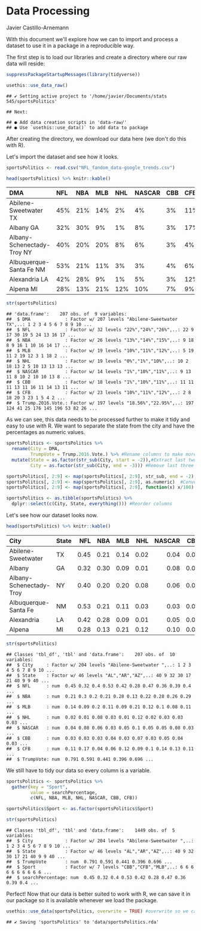 Data Processing
================
Javier Castillo-Arnemann

With this document we'll explore how we can to import and process a dataset to use it in a package in a reproducible way.

The first step is to load our libraries and create a directory where our raw data will reside:

``` r
suppressPackageStartupMessages(library(tidyverse))

usethis::use_data_raw()
```

    ## ✔ Setting active project to '/home/javier/Documents/stats 545/sportsPolitics'

    ## Next:

    ## ● Add data creation scripts in 'data-raw/'
    ## ● Use `usethis::use_data()` to add data to package

After creating the directory, we download our data here (we don't do this with R).

Let's import the dataset and see how it looks.

``` r
sportsPolitics <- read.csv("NFL_fandom_data-google_trends.csv")

head(sportsPolitics) %>% knitr::kable()
```

| DMA                        | NFL | NBA | MLB | NHL | NASCAR | CBB | CFB | Trump.2016.Vote. |
|:---------------------------|:----|:----|:----|:----|:-------|:----|:----|:-----------------|
| Abilene-Sweetwater TX      | 45% | 21% | 14% | 2%  | 4%     | 3%  | 11% | 79.13%           |
| Albany GA                  | 32% | 30% | 9%  | 1%  | 8%     | 3%  | 17% | 59.12%           |
| Albany-Schenectady-Troy NY | 40% | 20% | 20% | 8%  | 6%     | 3%  | 4%  | 44.11%           |
| Albuquerque-Santa Fe NM    | 53% | 21% | 11% | 3%  | 3%     | 4%  | 6%  | 39.58%           |
| Alexandria LA              | 42% | 28% | 9%  | 1%  | 5%     | 3%  | 12% | 69.64%           |
| Alpena MI                  | 28% | 13% | 21% | 12% | 10%    | 7%  | 9%  | 63.61%           |

``` r
str(sportsPolitics)
```

    ## 'data.frame':    207 obs. of  9 variables:
    ##  $ DMA             : Factor w/ 207 levels "Abilene-Sweetwater TX",..: 1 2 3 4 5 6 7 8 9 10 ...
    ##  $ NFL             : Factor w/ 32 levels "22%","24%","26%",..: 22 9 17 30 19 5 24 13 16 17 ...
    ##  $ NBA             : Factor w/ 26 levels "13%","14%","15%",..: 9 18 8 9 16 1 10 16 14 17 ...
    ##  $ MLB             : Factor w/ 19 levels "10%","11%","12%",..: 5 19 11 2 19 12 3 1 18 2 ...
    ##  $ NHL             : Factor w/ 19 levels "0%","1%","10%",..: 10 2 18 13 2 5 10 13 13 13 ...
    ##  $ NASCAR          : Factor w/ 14 levels "1%","10%","11%",..: 9 13 11 8 10 2 10 10 13 8 ...
    ##  $ CBB             : Factor w/ 18 levels "1%","10%","11%",..: 11 11 11 13 11 16 11 14 13 11 ...
    ##  $ CFB             : Factor w/ 23 levels "10%","11%","12%",..: 2 8 18 20 3 23 1 5 4 2 ...
    ##  $ Trump.2016.Vote.: Factor w/ 197 levels "18.56%","22.95%",..: 197 124 41 25 176 145 196 53 82 26 ...

As we can see, this data needs to be processed further to make it tidy and easy to use with R. We want to separate the state from the city and have the percentages as numeric values.

``` r
sportsPolitics <- sportsPolitics %>%
  rename(City = DMA,
         TrumpVote = Trump.2016.Vote.) %>% #Rename columns to make more sense
  mutate(State = as.factor(str_sub(City, start = -2)),#Extract last two characters in string (state)
         City = as.factor(str_sub(City, end = -3))) #Remove last three charaters from city (State and space)

sportsPolitics[, 2:9] <- map(sportsPolitics[, 2:9], str_sub, end = -2) #Remove percentage signs
sportsPolitics[, 2:9] <- map(sportsPolitics[, 2:9], as.numeric)  #Convert to numeric elements
sportsPolitics[, 2:9] <- map(sportsPolitics[, 2:9], function(x) x/100) #Divide by 100

sportsPolitics <- as.tibble(sportsPolitics) %>%
  dplyr::select(c(City, State, everything())) #Reorder columns
```

Let's see how our dataset looks now.

``` r
head(sportsPolitics) %>% knitr::kable()
```

| City                    | State |   NFL|   NBA|   MLB|   NHL|  NASCAR|   CBB|   CFB|  TrumpVote|
|:------------------------|:------|-----:|-----:|-----:|-----:|-------:|-----:|-----:|----------:|
| Abilene-Sweetwater      | TX    |  0.45|  0.21|  0.14|  0.02|    0.04|  0.03|  0.11|     0.7913|
| Albany                  | GA    |  0.32|  0.30|  0.09|  0.01|    0.08|  0.03|  0.17|     0.5912|
| Albany-Schenectady-Troy | NY    |  0.40|  0.20|  0.20|  0.08|    0.06|  0.03|  0.04|     0.4411|
| Albuquerque-Santa Fe    | NM    |  0.53|  0.21|  0.11|  0.03|    0.03|  0.04|  0.06|     0.3958|
| Alexandria              | LA    |  0.42|  0.28|  0.09|  0.01|    0.05|  0.03|  0.12|     0.6964|
| Alpena                  | MI    |  0.28|  0.13|  0.21|  0.12|    0.10|  0.07|  0.09|     0.6361|

``` r
str(sportsPolitics)
```

    ## Classes 'tbl_df', 'tbl' and 'data.frame':    207 obs. of  10 variables:
    ##  $ City     : Factor w/ 204 levels "Abilene-Sweetwater ",..: 1 2 3 4 5 6 7 8 9 10 ...
    ##  $ State    : Factor w/ 46 levels "AL","AR","AZ",..: 40 9 32 30 17 21 40 9 9 40 ...
    ##  $ NFL      : num  0.45 0.32 0.4 0.53 0.42 0.28 0.47 0.36 0.39 0.4 ...
    ##  $ NBA      : num  0.21 0.3 0.2 0.21 0.28 0.13 0.22 0.28 0.26 0.29 ...
    ##  $ MLB      : num  0.14 0.09 0.2 0.11 0.09 0.21 0.12 0.1 0.08 0.11 ...
    ##  $ NHL      : num  0.02 0.01 0.08 0.03 0.01 0.12 0.02 0.03 0.03 0.03 ...
    ##  $ NASCAR   : num  0.04 0.08 0.06 0.03 0.05 0.1 0.05 0.05 0.08 0.03 ...
    ##  $ CBB      : num  0.03 0.03 0.03 0.04 0.03 0.07 0.03 0.05 0.04 0.03 ...
    ##  $ CFB      : num  0.11 0.17 0.04 0.06 0.12 0.09 0.1 0.14 0.13 0.11 ...
    ##  $ TrumpVote: num  0.791 0.591 0.441 0.396 0.696 ...

We still have to tidy our data so every column is a variable.

``` r
sportsPolitics <- sportsPolitics %>%
  gather(key = "Sport", 
         value = searchPercentage, 
         c(NFL, NBA, MLB, NHL, NASCAR, CBB, CFB))

sportsPolitics$Sport <- as.factor(sportsPolitics$Sport)

str(sportsPolitics)
```

    ## Classes 'tbl_df', 'tbl' and 'data.frame':    1449 obs. of  5 variables:
    ##  $ City            : Factor w/ 204 levels "Abilene-Sweetwater ",..: 1 2 3 4 5 6 7 8 9 10 ...
    ##  $ State           : Factor w/ 46 levels "AL","AR","AZ",..: 40 9 32 30 17 21 40 9 9 40 ...
    ##  $ TrumpVote       : num  0.791 0.591 0.441 0.396 0.696 ...
    ##  $ Sport           : Factor w/ 7 levels "CBB","CFB","MLB",..: 6 6 6 6 6 6 6 6 6 6 ...
    ##  $ searchPercentage: num  0.45 0.32 0.4 0.53 0.42 0.28 0.47 0.36 0.39 0.4 ...

Perfect! Now that our data is better suited to work with R, we can save it in our package so it is available whenever we load the package.

``` r
usethis::use_data(sportsPolitics, overwrite = TRUE) #overwrite so we can ovewrite the existing file after making changes
```

    ## ✔ Saving 'sportsPolitics' to 'data/sportsPolitics.rda'
